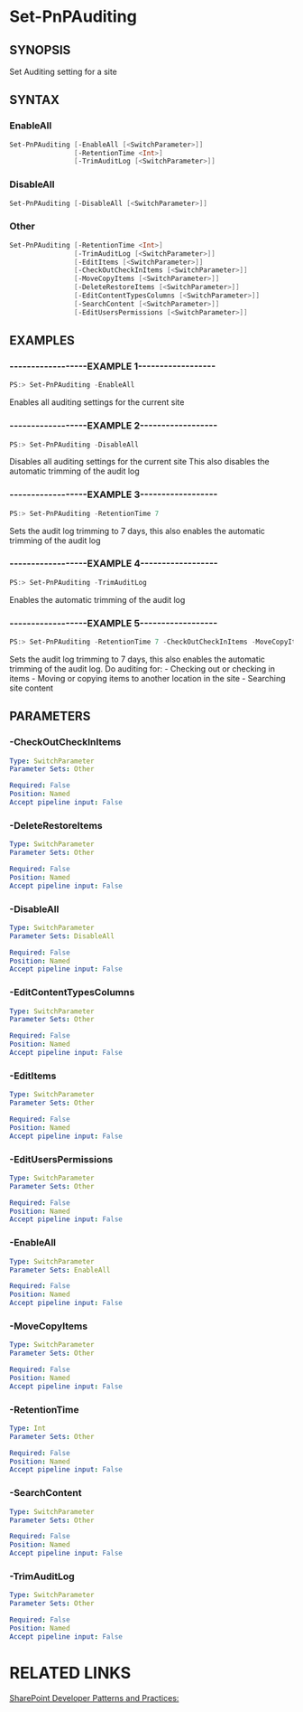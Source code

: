 # Set-PnPAuditing

## SYNOPSIS
Set Auditing setting for a site

## SYNTAX 

### EnableAll
```powershell
Set-PnPAuditing [-EnableAll [<SwitchParameter>]]
                [-RetentionTime <Int>]
                [-TrimAuditLog [<SwitchParameter>]]
```

### DisableAll
```powershell
Set-PnPAuditing [-DisableAll [<SwitchParameter>]]
```

### Other
```powershell
Set-PnPAuditing [-RetentionTime <Int>]
                [-TrimAuditLog [<SwitchParameter>]]
                [-EditItems [<SwitchParameter>]]
                [-CheckOutCheckInItems [<SwitchParameter>]]
                [-MoveCopyItems [<SwitchParameter>]]
                [-DeleteRestoreItems [<SwitchParameter>]]
                [-EditContentTypesColumns [<SwitchParameter>]]
                [-SearchContent [<SwitchParameter>]]
                [-EditUsersPermissions [<SwitchParameter>]]
```

## EXAMPLES

### ------------------EXAMPLE 1------------------
```powershell
PS:> Set-PnPAuditing -EnableAll
```

Enables all auditing settings for the current site

### ------------------EXAMPLE 2------------------
```powershell
PS:> Set-PnPAuditing -DisableAll
```

Disables all auditing settings for the current site
                    This also disables the automatic trimming of the audit log

### ------------------EXAMPLE 3------------------
```powershell
PS:> Set-PnPAuditing -RetentionTime 7
```

Sets the audit log trimming to 7 days, this also enables the automatic trimming of the audit log

### ------------------EXAMPLE 4------------------
```powershell
PS:> Set-PnPAuditing -TrimAuditLog
```

Enables the automatic trimming of the audit log

### ------------------EXAMPLE 5------------------
```powershell
PS:> Set-PnPAuditing -RetentionTime 7 -CheckOutCheckInItems -MoveCopyItems -SearchContent
```

Sets the audit log trimming to 7 days, this also enables the automatic trimming of the audit log.
                    Do auditing for:
                    - Checking out or checking in items
                    - Moving or copying items to another location in the site
                    - Searching site content

## PARAMETERS

### -CheckOutCheckInItems


```yaml
Type: SwitchParameter
Parameter Sets: Other

Required: False
Position: Named
Accept pipeline input: False
```

### -DeleteRestoreItems


```yaml
Type: SwitchParameter
Parameter Sets: Other

Required: False
Position: Named
Accept pipeline input: False
```

### -DisableAll


```yaml
Type: SwitchParameter
Parameter Sets: DisableAll

Required: False
Position: Named
Accept pipeline input: False
```

### -EditContentTypesColumns


```yaml
Type: SwitchParameter
Parameter Sets: Other

Required: False
Position: Named
Accept pipeline input: False
```

### -EditItems


```yaml
Type: SwitchParameter
Parameter Sets: Other

Required: False
Position: Named
Accept pipeline input: False
```

### -EditUsersPermissions


```yaml
Type: SwitchParameter
Parameter Sets: Other

Required: False
Position: Named
Accept pipeline input: False
```

### -EnableAll


```yaml
Type: SwitchParameter
Parameter Sets: EnableAll

Required: False
Position: Named
Accept pipeline input: False
```

### -MoveCopyItems


```yaml
Type: SwitchParameter
Parameter Sets: Other

Required: False
Position: Named
Accept pipeline input: False
```

### -RetentionTime


```yaml
Type: Int
Parameter Sets: Other

Required: False
Position: Named
Accept pipeline input: False
```

### -SearchContent


```yaml
Type: SwitchParameter
Parameter Sets: Other

Required: False
Position: Named
Accept pipeline input: False
```

### -TrimAuditLog


```yaml
Type: SwitchParameter
Parameter Sets: Other

Required: False
Position: Named
Accept pipeline input: False
```

# RELATED LINKS

[SharePoint Developer Patterns and Practices:](http://aka.ms/sppnp)